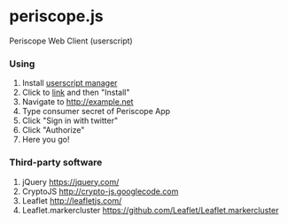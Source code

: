 # periscope.js
Periscope Web Client (userscript)

### Using

1. Install [userscript manager](https://greasyfork.org/help/installing-user-scripts)
1. Click to [link](https://raw.githubusercontent.com/Pmmlabs/periscope.js/master/Periscope_Web_Client.user.js) and then "Install"
1. Navigate to http://example.net
1. Type consumer secret of Periscope App
1. Click "Sign in with twitter"
1. Click "Authorize"
1. Here you go!

### Third-party software

1. jQuery https://jquery.com/
1. CryptoJS http://crypto-js.googlecode.com
1. Leaflet http://leafletjs.com/
1. Leaflet.markercluster https://github.com/Leaflet/Leaflet.markercluster
